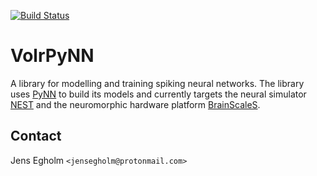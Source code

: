 [![Build Status](https://travis-ci.org/volr/volrpynn.svg?branch=master)](https://travis-ci.org/volr/volrpynn)

# VolrPyNN

A library for modelling and training spiking neural networks. The library 
uses [PyNN](https://neuralensemble.org/docs/PyNN/) to build its models and
currently targets the neural simulator [NEST](http://nest-initiative.org/) and
the neuromorphic hardware platform
[BrainScaleS](http://www.artificialbrains.com/brainscales).

## Contact

Jens Egholm `<jensegholm@protonmail.com>`
